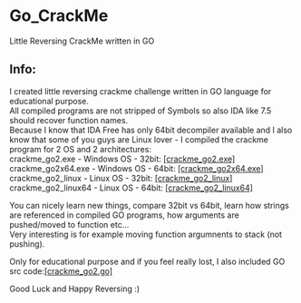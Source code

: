 # Go_CrackMe
Little Reversing CrackMe written in GO<br/>

## Info:
I created little reversing crackme challenge written in GO language for educational purpose.<br/>
All compiled programs are not stripped of Symbols so also IDA like 7.5 should recover function names.<br/>
Because I know that IDA Free has only 64bit decompiler available and I also know that
some of you guys are Linux lover - I compiled the crackme program for 2 OS and 2 architectures:<br/>
crackme_go2.exe - Windows OS - 32bit: [[crackme_go2.exe]](https://github.com/Dump-GUY/Go_CrackMe/blob/main/Binary/crackme_go2.exe)<br/>
crackme_go2x64.exe - Windows OS - 64bit: [[crackme_go2x64.exe]](https://github.com/Dump-GUY/Go_CrackMe/blob/main/Binary/crackme_go2x64.exe)<br/>
crackme_go2_linux - Linux OS - 32bit: [[crackme_go2_linux]](https://github.com/Dump-GUY/Go_CrackMe/blob/main/Binary/crackme_go2_linux)<br/>
crackme_go2_linux64 - Linux OS - 64bit: [[crackme_go2_linux64]](https://github.com/Dump-GUY/Go_CrackMe/blob/main/Binary/crackme_go2_linux64)<br/>

You can nicely learn new things, compare 32bit vs 64bit, learn how strings are referenced in compiled GO programs, how arguments are pushed/moved to function etc...<br/>
Very interesting is for example moving function argumnents to stack (not pushing).<br/>

Only for educational purpose and if you feel really lost, I also included GO src code:[[crackme_go2.go]](https://github.com/Dump-GUY/Go_CrackMe/blob/main/SRC/crackme_go2.go)<br/>


Good Luck and Happy Reversing :)<br/>
